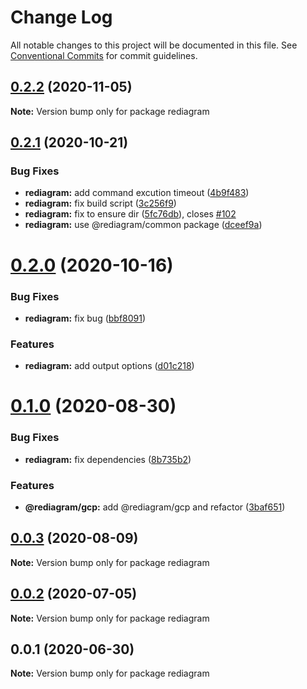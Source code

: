# Change Log

All notable changes to this project will be documented in this file.
See [Conventional Commits](https://conventionalcommits.org) for commit guidelines.

## [0.2.2](https://github.com/kamiazya/rediagram/compare/rediagram@0.2.1...rediagram@0.2.2) (2020-11-05)

**Note:** Version bump only for package rediagram





## [0.2.1](https://github.com/kamiazya/rediagram/compare/rediagram@0.2.0...rediagram@0.2.1) (2020-10-21)


### Bug Fixes

* **rediagram:** add command excution timeout ([4b9f483](https://github.com/kamiazya/rediagram/commit/4b9f48318dda3b4fd570578bf41c666558e56f67))
* **rediagram:** fix build script ([3c256f9](https://github.com/kamiazya/rediagram/commit/3c256f9000727d5b3ceb924710287c946bf9e8ec))
* **rediagram:** fix to ensure dir ([5fc76db](https://github.com/kamiazya/rediagram/commit/5fc76db7258be49d38fbe3b42c21b7ba1c513055)), closes [#102](https://github.com/kamiazya/rediagram/issues/102)
* **rediagram:** use @rediagram/common package ([dceef9a](https://github.com/kamiazya/rediagram/commit/dceef9a669071ab86bbf7000b4076d2e86444068))





# [0.2.0](https://github.com/kamiazya/rediagram/compare/rediagram@0.1.0...rediagram@0.2.0) (2020-10-16)


### Bug Fixes

* **rediagram:** fix bug ([bbf8091](https://github.com/kamiazya/rediagram/commit/bbf80917dea527a30211713fa03138e1649d2b42))


### Features

* **rediagram:** add output options ([d01c218](https://github.com/kamiazya/rediagram/commit/d01c218e1745fbc440e297b9e6653ed5bc870811))





# [0.1.0](https://github.com/kamiazya/rediagram/compare/rediagram@0.0.3...rediagram@0.1.0) (2020-08-30)


### Bug Fixes

* **rediagram:** fix dependencies ([8b735b2](https://github.com/kamiazya/rediagram/commit/8b735b2bfa993133dc00351a652c4276967757a2))


### Features

* **@rediagram/gcp:** add @rediagram/gcp and refactor ([3baf651](https://github.com/kamiazya/rediagram/commit/3baf6514b6b1fb7156fb44236ed316113e6ea049))





## [0.0.3](https://github.com/kamiazya/rediagram/compare/rediagram@0.0.2...rediagram@0.0.3) (2020-08-09)

**Note:** Version bump only for package rediagram





## [0.0.2](https://github.com/kamiazya/rediagram/compare/rediagram@0.0.1...rediagram@0.0.2) (2020-07-05)

**Note:** Version bump only for package rediagram





## 0.0.1 (2020-06-30)

**Note:** Version bump only for package rediagram
